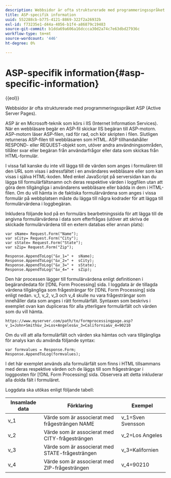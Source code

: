 ```yaml
---
description: Webbsidor är ofta strukturerade med programmeringsspråket ASP (Active Server Pages).
title: ASP-specifik information
uuid: 552288cb-b775-4121-8869-322f2a26932b
exl-id: f73235e1-d44a-4056-b1f4-a86879c19483
source-git-commit: b1dda69a606a16dccca30d2a74c7e63dbd27936c
workflow-type: tm+mt
source-wordcount: '446'
ht-degree: 0%

---
```


# ASP-specifik information{#asp-specific-information}

{{eol}}

Webbsidor är ofta strukturerade med programmeringsspråket ASP (Active Server Pages).

ASP är en Microsoft-teknik som körs i IIS (Internet Information Services). När en webbläsare begär en ASP-fil skickar IIS begäran till ASP-motorn. ASP-motorn läser ASP-filen, rad för rad, och kör skripten i filen. Slutligen returneras ASP-filen till webbläsaren som HTML. ASP tillhandahåller RESPOND- eller REQUEST-objekt som, utöver andra användningsområden, tillåter svar eller begäran från användarfrågor eller data som skickas från HTML-formulär.

I vissa fall kanske du inte vill lägga till de värden som anges i formulären till den URL som visas i adressfältet i en användares webbläsare eller som kan visas i själva HTML-koden. Med enkel JavaScript på serversidan kan du lägga till formulärfältsnamn och deras respektive värden i loggfilen utan att göra dem tillgängliga i användarens webbläsare eller bädda in dem i HTML-filen. Om du vill hämta in de faktiska formulärvärdena som anges i vissa formulär på webbplatsen måste du lägga till några kodrader för att lägga till formulärvärdena i loggbegäran.

Inkludera följande kod på en formulärs bearbetningssida för att lägga till de angivna formulärvärdena i data som efterfrågas (utöver att skriva de skickade formulärvärdena till en extern databas eller annan plats):

```
var sName= Request.Form("Name");
var sCity= Request.Form("City");
var sState= Request.Form("State");
var sZip= Request.Form("Zip");

Response.AppendToLog("&v_1=" +  sName);
Response.AppendToLog("&v_2=" +  sCity);
Response.AppendToLog("&v_3=" +  sState);
Response.AppendToLog("&v_4=" +  sZip);
```

Den här processen lägger till formulärvärdena enligt definitionen i begärandedata för [!DNL Form Processing] sida. I loggdata är de tillagda värdena tillgängliga som frågesträngar för [!DNL Form Processing] sida enligt nedan. v_1, v_2, v_3 och v_4 skulle nu vara frågesträngar som innehåller data som anges i rätt formulärfält. Syntaxen som beskrivs i exemplet ovan kan dupliceras för alla ytterligare formulärfält och värden som du vill hämta.

```
https://www.myserver.com/path/to/formprocessingpage.asp?v_1=John+Smith&v_2=Los+Angeles&v_3=California&v_4=90210
```

Om du vill att alla formulärfält och värden ska hämtas och vara tillgängliga för analys kan du använda följande syntax:

```
var formvalues = Response.Form;
Response.AppendToLog(formvalues);
```

I det här exemplet används alla formulärfält som finns i HTML tillsammans med deras respektive värden och de läggs till som frågesträngar i loggposten för [!DNL Form Processing] sida. Observera att detta inkluderar alla dolda fält i formuläret.

Loggdata ska utökas enligt följande tabell:

| Insamlade data | Förklaring | Exempel |
|---|---|---|
| v_1 | Värde som är associerat med frågesträngen NAME | v_1=Sven Svensson |
| v_2 | Värde som är associerat med CITY-frågesträngen | v_2=Los Angeles |
| v_3 | Värde som är associerat med STATE-frågesträngen | v_3=Kalifornien |
| v_4 | Värde som är associerat med ZIP-frågesträngen | v_4=90210 |
